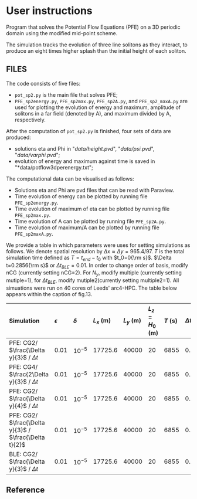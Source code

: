 # User instructions

Program that solves the Potential Flow Equations (PFE) on a 3D periodic domain using the modified mid-point scheme.

The simulation tracks the evolution of three line solitons as they interact, 
to produce an eight times higher splash than the initial height of each soliton.

## FILES

The code consists of five files:
- `pot_sp2.py` is the main file that solves PFE;
- `PFE_sp2energy.py`, `PFE_sp2max.py`, `PFE_sp2A.py`, and `PFE_sp2_maxA.py` are used for plotting the evolution of energy and maximum, amplitude of solitons in a far field (denoted by A), and maximum divided by A, respectively.

After the computation of `pot_sp2.py` is finished, four sets of data are produced:
- solutions eta and Phi in "*data/height.pvd*", "*data/psi.pvd*", "*data/varphi.pvd*";
- evolution of energy and maximum against time is saved in "*data/potflow3dperenergy.txt";


The computational data can be visualised as follows:
- Solutions eta and Phi are pvd files that can be read with Paraview.
- Time evolution of energy can be plotted by running file `PFE_sp2energy.py`.
- Time evolution of maximum of eta can be plotted by running file `PFE_sp2max.py`.
- Time evolution of A can be plotted by running file `PFE_sp2A.py`.
- Time evolution of maximum/A can be plotted by running file `PFE_sp2maxA.py`.

We provide a table in which parameters were uses for setting simulations as follows. We denote spatial resolution by $\Delta x\approx\Delta y=965.4/97$. $T$ is the total simulation time defined as $T=t_{end}-t_{0}$ with $t_0=0{\rm s}$. $\Delta t=0.2856{\rm s}$ or $\Delta t_{BLE}=0.01$.  In order to change order of basis, modify nCG (currently setting nCG=2). For $N_y$, modify multiple (currently setting mutiple=1), for $\Delta t_{BLE}$, modify mutiple2(currently setting multiple2=1).  All simuations were run on 40 cores of Leeds' arc4-HPC. The table below appears within the caption of fig.13.
  
Simulation |$\epsilon$|$\delta$| $L_x$ (m) | $L_y$ (m) |$L_z=H_0$ (m) | $T$ (s) |$\Delta t_{BLE}$ | $N_x$ | $N_y$ |$N_z$|DoFs |Run time (min)  
:---        | :---      | :---    | :---       | :----     |:----           |:---      | :---           | :---    |:---   |:---| :---|:---
PFE: CG2/ $\frac{\Delta y}{3}$ / $\Delta t$ | $0.01$|$10^{-5}$ | 17725.6|40000   | 20|6855|0.005  | 226 | 600 | 4|5,750,388|2880
PFE: CG4/ $\frac{2\Delta y}{3}$ / $\Delta t$ | $0.01$|$10^{-5}$ | 17725.6|40000   | 20|6855|0.005  | 133 | 300 | 4|5,750,388|5588
PFE: CG2/ $\frac{\Delta y}{4}$ / $\Delta t$ | $0.01$|$10^{-5}$ | 17725.6|40000   | 20|6855|0.005  | 355 | 800 | 4|10,230,390|5383
PFE: CG2/ $\frac{\Delta y}{3}$ / $\frac{\Delta t}{2}$ | $0.01$|$10^{-5}$ | 17725.6|40000   | 20|6855|0.0025  | 226 | 600 | 4|5,750,388|6094.6
BLE: CG2/ $\frac{\Delta y}{3}$ / $\Delta t$ | $0.01$|$10^{-5}$ | 17725.6|40000   | 20|6855|0.005  | 226 | 600 |-- |--|396

## Reference
